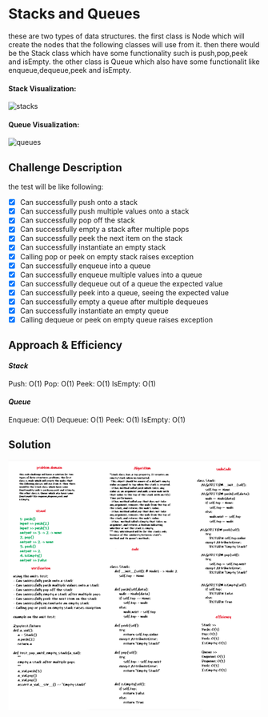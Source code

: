 # Stacks and Queues

these are two types of data structures. the first class is Node which will create the nodes that the following classes will use from it. then there would be the Stack class which have some functionality such is push,pop,peek and isEmpty. the other class is Queue which also have some functionalit like enqueue,dequeue,peek and isEmpty.

#### Stack Visualization:

![stacks](https://codefellows.github.io/common_curriculum/data_structures_and_algorithms/Code_401/class-10/resources/images/stack1.PNG)

#### Queue Visualization:

![queues](https://codefellows.github.io/common_curriculum/data_structures_and_algorithms/Code_401/class-10/resources/images/Queue.PNG)

## Challenge Description

the test will be like following:
- [x] Can successfully push onto a stack
- [x] Can successfully push multiple values onto a stack
- [x] Can successfully pop off the stack
- [x] Can successfully empty a stack after multiple pops
- [x] Can successfully peek the next item on the stack
- [x] Can successfully instantiate an empty stack
- [x] Calling pop or peek on empty stack raises exception
- [x] Can successfully enqueue into a queue
- [x] Can successfully enqueue multiple values into a queue
- [x] Can successfully dequeue out of a queue the expected value
- [x] Can successfully peek into a queue, seeing the expected value
- [x] Can successfully empty a queue after multiple dequeues
- [x] Can successfully instantiate an empty queue
- [x] Calling dequeue or peek on empty queue raises exception

## Approach & Efficiency

#### *Stack*

Push: O(1)
Pop: O(1)
Peek: O(1)
IsEmpty: O(1)

#### *Queue*

Enqueue: O(1)
Dequeue: O(1)
Peek: O(1)
IsEmpty: O(1)

## Solution

![whiteboard](../../assets/stacks-queues.png)

